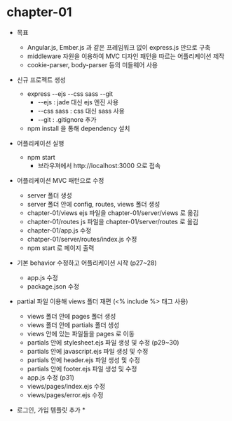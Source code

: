 chapter-01
===

* 목표  
  * Angular.js, Ember.js 과 같은 프레임워크 없이 express.js 만으로 구축
  * middleware 자원을 이용하여 MVC 디자인 패턴을 따르는 어플리케이션 제작
  * cookie-parser, body-parser 등의 미들웨어 사용

* 신규 프로젝트 생성
  * express --ejs --css sass --git  
    * --ejs : jade 대신 ejs 엔진 사용
    * --css sass : css 대신 sass 사용
    * --git : .gitignore 추가
  * npm install 을 통해 dependency 설치

* 어플리케이션 실행  
  * npm start  
    * 브라우져에서 http://localhost:3000 으로 접속

* 어플리케이션 MVC 패턴으로 수정  
  * server 폴더 생성
  * server 폴더 안에 config, routes, views 폴더 생성
  * chapter-01/views ejs 파일을 chapter-01/server/views 로 옮김
  * chapter-01/routes js 파일을 chapter-01/server/routes 로 옮김
  * chapter-01/app.js 수정
  * chatper-01/server/routes/index.js 수정
  * npm start 로 페이지 출력

* 기본 behavior 수정하고 어플리케이션 시작 (p27~28)
  * app.js 수정
  * package.json 수정 


* partial 파일 이용해 views 폴더 재편 (<% include %> 태그 사용)
  * views 폴더 안에 pages 폴더 생성
  * views 폴더 안에 partials 폴더 생성
  * views 안에 있는 파일들을 pages 로 이동
  * partials 안에 stylesheet.ejs 파일 생성 및 수정 (p29~30)
  * partials 안에 javascript.ejs 파일 생성 및 수정
  * partials 안에 header.ejs 파일 생성 및 수정
  * partials 안에 footer.ejs 파일 생성 및 수정
  * app.js 수정 (p31)
  * views/pages/index.ejs 수정
  * views/pages/error.ejs 수정

* 로그인, 가입 템플릿 추가
  * 